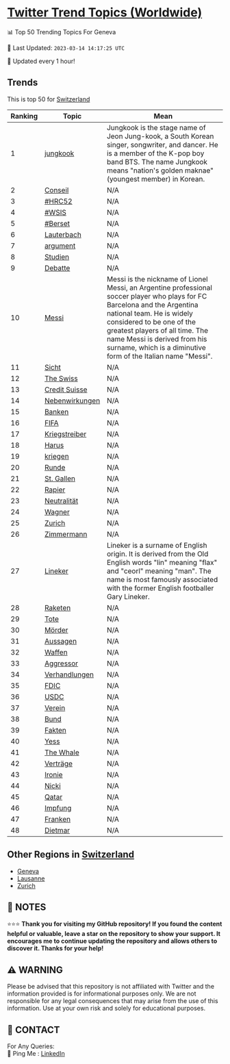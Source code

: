 [Twitter Trend Topics (Worldwide)](https://github.com/ErcinDedeoglu/Twitter-Trend-Topics)
==========


📊 Top 50 Trending Topics For Geneva

📆 Last Updated: `2023-03-14 14:17:25 UTC`

🔧 Updated every 1 hour!


## Trends

This is top 50 for [Switzerland](</Switzerland>)

| Ranking | Topic | Mean |
| ------- | ------------ | ------------ |
| 1 | [jungkook](http://twitter.com/search?q=jungkook) | Jungkook is the stage name of Jeon Jung-kook, a South Korean singer, songwriter, and dancer. He is a member of the K-pop boy band BTS. The name Jungkook means "nation's golden maknae" (youngest member) in Korean. |
| 2 | [Conseil](http://twitter.com/search?q=Conseil) | N/A |
| 3 | [#HRC52](http://twitter.com/search?q=%23HRC52) | N/A |
| 4 | [#WSIS](http://twitter.com/search?q=%23WSIS) | N/A |
| 5 | [#Berset](http://twitter.com/search?q=%23Berset) | N/A |
| 6 | [Lauterbach](http://twitter.com/search?q=Lauterbach) | N/A |
| 7 | [argument](http://twitter.com/search?q=argument) | N/A |
| 8 | [Studien](http://twitter.com/search?q=Studien) | N/A |
| 9 | [Debatte](http://twitter.com/search?q=Debatte) | N/A |
| 10 | [Messi](http://twitter.com/search?q=Messi) | Messi is the nickname of Lionel Messi, an Argentine professional soccer player who plays for FC Barcelona and the Argentina national team. He is widely considered to be one of the greatest players of all time. The name Messi is derived from his surname, which is a diminutive form of the Italian name "Messi". |
| 11 | [Sicht](http://twitter.com/search?q=Sicht) | N/A |
| 12 | [The Swiss](http://twitter.com/search?q=The+Swiss) | N/A |
| 13 | [Credit Suisse](http://twitter.com/search?q=Credit+Suisse) | N/A |
| 14 | [Nebenwirkungen](http://twitter.com/search?q=Nebenwirkungen) | N/A |
| 15 | [Banken](http://twitter.com/search?q=Banken) | N/A |
| 16 | [FIFA](http://twitter.com/search?q=FIFA) | N/A |
| 17 | [Kriegstreiber](http://twitter.com/search?q=Kriegstreiber) | N/A |
| 18 | [Harus](http://twitter.com/search?q=Harus) | N/A |
| 19 | [kriegen](http://twitter.com/search?q=kriegen) | N/A |
| 20 | [Runde](http://twitter.com/search?q=Runde) | N/A |
| 21 | [St. Gallen](http://twitter.com/search?q=St.+Gallen) | N/A |
| 22 | [Rapier](http://twitter.com/search?q=Rapier) | N/A |
| 23 | [Neutralität](http://twitter.com/search?q=Neutralit%c3%a4t) | N/A |
| 24 | [Wagner](http://twitter.com/search?q=Wagner) | N/A |
| 25 | [Zurich](http://twitter.com/search?q=Zurich) | N/A |
| 26 | [Zimmermann](http://twitter.com/search?q=Zimmermann) | N/A |
| 27 | [Lineker](http://twitter.com/search?q=Lineker) | Lineker is a surname of English origin. It is derived from the Old English words "lin" meaning "flax" and "ceorl" meaning "man". The name is most famously associated with the former English footballer Gary Lineker. |
| 28 | [Raketen](http://twitter.com/search?q=Raketen) | N/A |
| 29 | [Tote](http://twitter.com/search?q=Tote) | N/A |
| 30 | [Mörder](http://twitter.com/search?q=M%c3%b6rder) | N/A |
| 31 | [Aussagen](http://twitter.com/search?q=Aussagen) | N/A |
| 32 | [Waffen](http://twitter.com/search?q=Waffen) | N/A |
| 33 | [Aggressor](http://twitter.com/search?q=Aggressor) | N/A |
| 34 | [Verhandlungen](http://twitter.com/search?q=Verhandlungen) | N/A |
| 35 | [FDIC](http://twitter.com/search?q=FDIC) | N/A |
| 36 | [USDC](http://twitter.com/search?q=USDC) | N/A |
| 37 | [Verein](http://twitter.com/search?q=Verein) | N/A |
| 38 | [Bund](http://twitter.com/search?q=Bund) | N/A |
| 39 | [Fakten](http://twitter.com/search?q=Fakten) | N/A |
| 40 | [Yess](http://twitter.com/search?q=Yess) | N/A |
| 41 | [The Whale](http://twitter.com/search?q=The+Whale) | N/A |
| 42 | [Verträge](http://twitter.com/search?q=Vertr%c3%a4ge) | N/A |
| 43 | [Ironie](http://twitter.com/search?q=Ironie) | N/A |
| 44 | [Nicki](http://twitter.com/search?q=Nicki) | N/A |
| 45 | [Qatar](http://twitter.com/search?q=Qatar) | N/A |
| 46 | [Impfung](http://twitter.com/search?q=Impfung) | N/A |
| 47 | [Franken](http://twitter.com/search?q=Franken) | N/A |
| 48 | [Dietmar](http://twitter.com/search?q=Dietmar) | N/A |



## Other Regions in [Switzerland](</Switzerland>)

* [Geneva](</Switzerland/Geneva.md>)
* [Lausanne](</Switzerland/Lausanne.md>)
* [Zurich](</Switzerland/Zurich.md>)



## 📝 NOTES

⭐⭐⭐ **Thank you for visiting my GitHub repository! If you found the content helpful or valuable, leave a star on the repository to show your support. It encourages me to continue updating the repository and allows others to discover it. Thanks for your help!**


## ⚠️ WARNING

Please be advised that this repository is not affiliated with Twitter and the information provided is for informational purposes only. We are not responsible for any legal consequences that may arise from the use of this information. Use at your own risk and solely for educational purposes.


## 📨 CONTACT

 For Any Queries:  
            🏓 Ping Me : [LinkedIn](https://www.linkedin.com/in/ercindedeoglu/)
